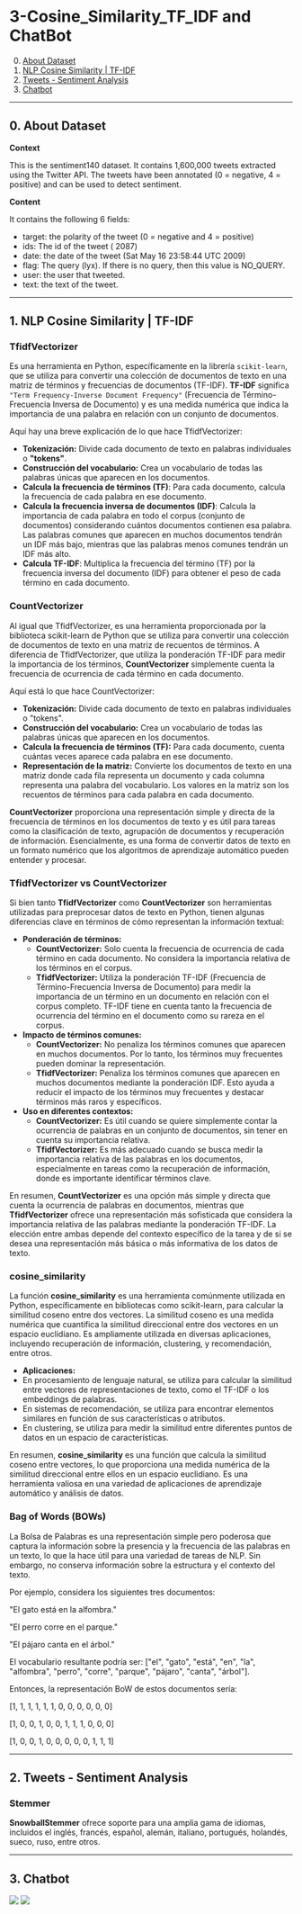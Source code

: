 # 3-Cosine_Similarity_TF_IDF and ChatBot
0. [About Dataset](#schema0)
1. [NLP Cosine Similarity | TF-IDF](#schema1)
2. [Tweets - Sentiment Analysis](#schema2)
3. [Chatbot](#schema3)


<hr>

<a name="schema0"></a>

## 0. About Dataset

**Context**

This is the sentiment140 dataset. It contains 1,600,000 tweets extracted using the Twitter API. The tweets have been annotated (0 = negative, 4 = positive) and can be used to detect sentiment.

**Content**

It contains the following 6 fields:

- target: the polarity of the tweet (0 = negative and 4 = positive)
- ids: The id of the tweet ( 2087)
- date: the date of the tweet (Sat May 16 23:58:44 UTC 2009)
- flag: The query (lyx). If there is no query, then this value is NO_QUERY.
- user: the user that tweeted.
- text: the text of the tweet.

<hr>

<a name="schema1"></a>

## 1. NLP Cosine Similarity | TF-IDF

### **TfidfVectorizer** 

Es una herramienta en Python, específicamente en la librería `scikit-learn`, que se utiliza para convertir una colección de documentos de texto en una matriz de términos y frecuencias de documentos (TF-IDF). **TF-IDF** significa `"Term Frequency-Inverse Document Frequency"` (Frecuencia de Término-Frecuencia Inversa de Documento) y es una medida numérica que indica la importancia de una palabra en relación con un conjunto de documentos.

Aquí hay una breve explicación de lo que hace TfidfVectorizer:

- **Tokenización:** Divide cada documento de texto en palabras individuales o **"tokens"**.
- **Construcción del vocabulario:** Crea un vocabulario de todas las palabras únicas que aparecen en los documentos.
- **Calcula la frecuencia de términos (TF)**: Para cada documento, calcula la frecuencia de cada palabra en ese documento.
- **Calcula la frecuencia inversa de documentos (IDF)**: Calcula la importancia de cada palabra en todo el corpus (conjunto de documentos) considerando cuántos documentos contienen esa palabra. Las palabras comunes que aparecen en muchos documentos tendrán un IDF más bajo, mientras que las palabras menos comunes tendrán un IDF más alto.
- **Calcula TF-IDF**: Multiplica la frecuencia del término (TF) por la frecuencia inversa del documento (IDF) para obtener el peso de cada término en cada documento.



### **CountVectorizer**
Al igual que TfidfVectorizer, es una herramienta proporcionada por la biblioteca scikit-learn de Python que se utiliza para convertir una colección de documentos de texto en una matriz de recuentos de términos. A diferencia de TfidfVectorizer, que utiliza la ponderación TF-IDF para medir la importancia de los términos, **CountVectorizer** simplemente cuenta la frecuencia de ocurrencia de cada término en cada documento.

Aquí está lo que hace CountVectorizer:

- **Tokenización:** Divide cada documento de texto en palabras individuales o "tokens".
- **Construcción del vocabulario:** Crea un vocabulario de todas las palabras únicas que aparecen en los documentos.
- **Calcula la frecuencia de términos (TF):** Para cada documento, cuenta cuántas veces aparece cada palabra en ese documento.
- **Representación de la matriz:** Convierte los documentos de texto en una matriz donde cada fila representa un documento y cada columna representa una palabra del vocabulario. Los valores en la matriz son los recuentos de términos para cada palabra en cada documento.

**CountVectorizer** proporciona una representación simple y directa de la frecuencia de términos en los documentos de texto y es útil para tareas como la clasificación de texto, agrupación de documentos y recuperación de información. Esencialmente, es una forma de convertir datos de texto en un formato numérico que los algoritmos de aprendizaje automático pueden entender y procesar.

### **TfidfVectorizer vs CountVectorizer**

Si bien tanto **TfidfVectorizer** como **CountVectorizer** son herramientas utilizadas para preprocesar datos de texto en Python, tienen algunas diferencias clave en términos de cómo representan la información textual:

- **Ponderación de términos:**
    - **CountVectorizer:** Solo cuenta la frecuencia de ocurrencia de cada término en cada documento. No considera la importancia relativa de los términos en el corpus.
    - **TfidfVectorizer:** Utiliza la ponderación TF-IDF (Frecuencia de Término-Frecuencia Inversa de Documento) para medir la importancia de un término en un documento en relación con el corpus completo. TF-IDF tiene en cuenta tanto la frecuencia de ocurrencia del término en el documento como su rareza en el corpus.
- **Impacto de términos comunes:**
  - **CountVectorizer:** No penaliza los términos comunes que aparecen en muchos documentos. Por lo tanto, los términos muy frecuentes pueden dominar la representación.
  - **TfidfVectorizer:** Penaliza los términos comunes que aparecen en muchos documentos mediante la ponderación IDF. Esto ayuda a reducir el impacto de los términos muy frecuentes y destacar términos más raros y específicos.
- **Uso en diferentes contextos:**
  - **CountVectorizer:** Es útil cuando se quiere simplemente contar la ocurrencia de palabras en un conjunto de documentos, sin tener en cuenta su importancia relativa.
  - **TfidfVectorizer:** Es más adecuado cuando se busca medir la importancia relativa de las palabras en los documentos, especialmente en tareas como la recuperación de información, donde es importante identificar términos clave.

En resumen, **CountVectorizer** es una opción más simple y directa que cuenta la ocurrencia de palabras en documentos, mientras que **TfidfVectorizer** ofrece una representación más sofisticada que considera la importancia relativa de las palabras mediante la ponderación TF-IDF. La elección entre ambas depende del contexto específico de la tarea y de si se desea una representación más básica o más informativa de los datos de texto.


### **cosine_similarity**

La función **cosine_similarity** es una herramienta comúnmente utilizada en Python, específicamente en bibliotecas como scikit-learn, para calcular la similitud coseno entre dos vectores. La similitud coseno es una medida numérica que cuantifica la similitud direccional entre dos vectores en un espacio euclidiano. Es ampliamente utilizada en diversas aplicaciones, incluyendo recuperación de información, clustering, y recomendación, entre otros.
- **Aplicaciones:**
- En procesamiento de lenguaje natural, se utiliza para calcular la similitud entre vectores de representaciones de texto, como el TF-IDF o los embeddings de palabras.
- En sistemas de recomendación, se utiliza para encontrar elementos similares en función de sus características o atributos.
- En clustering, se utiliza para medir la similitud entre diferentes puntos de datos en un espacio de características.

En resumen, **cosine_similarity** es una función que calcula la similitud coseno entre vectores, lo que proporciona una medida numérica de la similitud direccional entre ellos en un espacio euclidiano. Es una herramienta valiosa en una variedad de aplicaciones de aprendizaje automático y análisis de datos.


### **Bag of Words (BOWs)**

La Bolsa de Palabras es una representación simple pero poderosa que captura la información sobre la presencia y la frecuencia de las palabras en un texto, lo que la hace útil para una variedad de tareas de NLP. Sin embargo, no conserva información sobre la estructura y el contexto del texto.

Por ejemplo, considera los siguientes tres documentos:

"El gato está en la alfombra."

"El perro corre en el parque."

"El pájaro canta en el árbol."

El vocabulario resultante podría ser: ["el", "gato", "está", "en", "la", "alfombra", "perro", "corre", "parque", "pájaro", "canta", "árbol"].

Entonces, la representación BoW de estos documentos sería:

[1, 1, 1, 1, 1, 1, 0, 0, 0, 0, 0, 0]

[1, 0, 0, 1, 0, 0, 1, 1, 1, 0, 0, 0]

[1, 0, 0, 1, 0, 0, 0, 0, 0, 1, 1, 1]


<hr>

<a name="schema2"></a>

## 2. Tweets - Sentiment Analysis

### **Stemmer**

**SnowballStemmer** ofrece soporte para una amplia gama de idiomas, incluidos el inglés, francés, español, alemán, italiano, portugués, holandés, sueco, ruso, entre otros.


<hr>

<a name="schema3"></a>

## 3. Chatbot
![](./img/chatbot_1.png)
![](./img/chatbot_2.png)